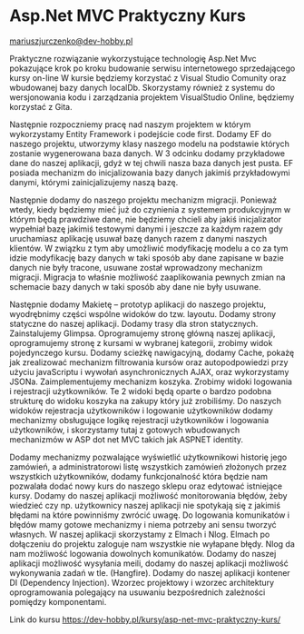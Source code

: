 # Asp.Net MVC Praktyczny Kurs
mariuszjurczenko@dev-hobby.pl 

Praktyczne rozwiązanie wykorzystujące technologię Asp.Net Mvc pokazujące krok po kroku budowanie serwisu internetowego sprzedającego kursy on-line
W kursie będziemy korzystać z Visual Studio Comunity oraz wbudowanej bazy danych localDb. 
Skorzystamy również z systemu do wersjonowania kodu i zarządzania projektem VisualStudio Online, będziemy korzystać z Gita.

Następnie rozpoczniemy pracę nad naszym projektem w którym wykorzystamy Entity Framework i podejście code first. Dodamy EF do naszego projektu, utworzymy klasy naszego modelu na podstawie których zostanie wygenerowana baza danych. W 3 odcinku dodamy przykładowe dane do naszej aplikacji, gdyż w tej chwili nasza baza danych jest pusta. EF posiada mechanizm do inicjalizowania bazy danych jakimiś przykładowymi danymi, którymi zainicjalizujemy naszą bazę.

Następnie dodamy do naszego projektu mechanizm migracji. Ponieważ wtedy, kiedy będziemy mieć już do czynienia z systemem produkcyjnym w którym będą prawdziwe dane, nie będziemy chcieli aby jakiś inicjalizator wypełniał bazę jakimiś testowymi danymi i jeszcze za każdym razem gdy uruchamiasz aplikację usuwał bazę danych razem z danymi naszych klientów. W związku z tym aby umożliwić modyfikację modelu a co za tym idzie modyfikację bazy danych w taki sposób aby dane zapisane w bazie danych nie były tracone, usuwane został wprowadzony mechanizm migracji. Migracja to właśnie możliwość zaaplikowania pewnych zmian na schemacie bazy danych w taki sposób aby dane nie były usuwane.

Następnie dodamy Makietę – prototyp aplikacji do naszego projektu, wyodrębnimy części wspólne widoków do tzw. layoutu. Dodamy strony statyczne do naszej aplikacji. Dodamy trasy dla stron statycznych. Zainstalujemy Glimpsa. Oprogramujemy stronę główną naszej aplikacji, oprogramujemy stronę z kursami w wybranej kategorii, zrobimy widok pojedynczego kursu. Dodamy scieżkę nawigacyjną, dodamy Cache, pokażę jak zrealizować mechanizm filtrowania kursów oraz autopodpowiedzi przy użyciu javaScriptu i wywołań  asynchronicznych AJAX, oraz wykorzystamy JSONa. Zaimplementujemy mechanizm koszyka. Zrobimy widoki logowania i rejestracji użytkowników. Te 2 widoki będą oparte o bardzo podobna strukturę do widoku koszyka na zakupy który już zrobiliśmy. Do naszych widoków rejestracja użytkowników i logowanie użytkowników dodamy mechanizmy obsługujące logikę rejestracji  użytkowników i logowania użytkowników, i skorzystamy tutaj z gotowych wbudowanych mechanizmów w ASP dot net MVC takich jak  ASPNET identity.

Dodamy mechanizmy pozwalające wyświetlić użytkownikowi historię jego zamówień, a administratorowi listę wszystkich zamówień złożonych przez wszystkich użytkowników, dodamy funkcjonalność która będzie nam pozwalała dodać nowy kurs do naszego sklepu oraz edytować istniejące kursy. Dodamy do naszej aplikacji możliwość monitorowania błędów, żeby wiedzieć czy np. użytkownicy naszej aplikacji  nie spotykają się z jakimiś błędami na które powinniśmy zwrócić uwagę. Do logowania komunikatów i błędów mamy gotowe mechanizmy i niema potrzeby ani sensu tworzyć własnych. W naszej aplikacji skorzystamy z Elmach i Nlog.  Elmach po dołączeniu do projektu zaloguje nam wszystkie nie wyłapane błędy. Nlog da nam możliwość logowania dowolnych  komunikatów. Dodamy do naszej aplikacji możliwość wysyłania meili, dodamy do naszej aplikacji możliwość wykonywania zadań w tle. (Hangfire). Dodamy do naszej aplikacji kontener DI (Dependency Injection). Wzorzec projektowy i wzorzec architektury oprogramowania polegający na usuwaniu bezpośrednich zależności pomiędzy komponentami.

Link do kursu https://dev-hobby.pl/kursy/asp-net-mvc-praktyczny-kurs/
